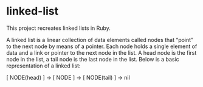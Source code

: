 # linked-list
This project recreates linked lists in Ruby.

A linked list is a linear collection of data elements called nodes that “point” to the next node by means of a pointer. Each node holds a single element of data and a link or pointer to the next node in the list. A head node is the first node in the list, a tail node is the last node in the list. Below is a basic representation of a linked list:

[ NODE(head) ] -> [ NODE ] -> [ NODE(tail) ] -> nil
